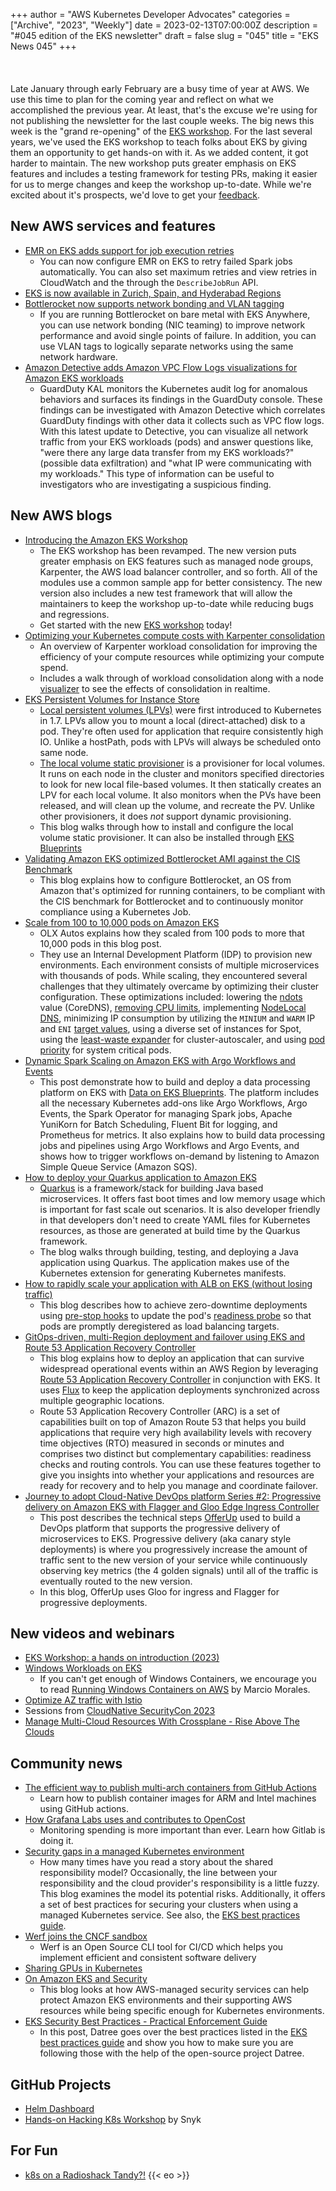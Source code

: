 +++
author = "AWS Kubernetes Developer Advocates"
categories = ["Archive", "2023", "Weekly"]
date = 2023-02-13T07:00:00Z
description = "#045 edition of the EKS newsletter"
draft = false
slug = "045"
title = "EKS News 045"
+++
<br/><br/><br/><br/>
Late January through early February are a busy time of year at AWS. We use this time to plan for the coming year and reflect on what we accomplished the previous year. At least, that's the excuse we're using for not publishing the newsletter for the last couple weeks. The big news this week is the "grand re-opening" of the [EKS workshop](https://eksworkshop.com). For the last several years, we've used the EKS workshop to teach folks about EKS by giving them an opportunity to get hands-on with it. As we added content, it got harder to maintain. The new workshop puts greater emphasis on EKS features and includes a testing framework for testing PRs, making it easier for us to merge changes and keep the workshop up-to-date. While we're excited about it's prospects, we'd love to get your [feedback](https://github.com/aws-samples/eks-workshop-v2/issues).

## New AWS services and features

* [EMR on EKS adds support for job execution retries](https://aws.amazon.com/about-aws/whats-new/2023/02/amazon-emr-eks-job-execution-retries/)
  * You can now configure EMR on EKS to retry failed Spark jobs  automatically. You can also set maximum retries and view retries in CloudWatch and the through the `DescribeJobRun` API.
* [EKS is now available in Zurich, Spain, and Hyderabad Regions](https://aws.amazon.com/about-aws/whats-new/2023/02/amazon-eks-europe-zurich-spain-hyderabad-aws-regions/)
* [Bottlerocket now supports network bonding and VLAN tagging](https://aws.amazon.com/about-aws/whats-new/2023/01/bottlerocket-network-bonding-vlan-tagging/)
  * If you are running Bottlerocket on bare metal with EKS Anywhere, you can use network bonding (NIC teaming) to improve network performance and avoid single points of failure. In addition, you can use VLAN tags to logically separate networks using the same network hardware.
* [Amazon Detective adds Amazon VPC Flow Logs visualizations for Amazon EKS workloads](https://aws.amazon.com/about-aws/whats-new/2023/01/amazon-detective-vpc-flow-logs-visualizations-eks-workloads/)
  * GuardDuty KAL monitors the Kubernetes audit log for anomalous behaviors and surfaces its findings in the GuardDuty console. These findings can be investigated with Amazon Detective which correlates GuardDuty findings with other data it collects such as VPC flow logs. With this latest update to Detective, you can visualize all network traffic from your EKS workloads (pods) and answer questions like, "were there any large data transfer from my EKS workloads?" (possible data exfiltration) and "what IP were communicating with my workloads." This type of information can be useful to investigators who are investigating a suspicious finding.

## New AWS blogs

* [Introducing the Amazon EKS Workshop](https://aws.amazon.com/blogs/containers/introducing-the-amazon-eks-workshop/)
  * The EKS workshop has been revamped. The new version puts greater emphasis on EKS features such as managed node groups, Karpenter, the AWS load balancer controller, and so forth. All of the modules use a common sample app for better consistency. The new version also includes a new test framework that will allow the maintainers to keep the workshop up-to-date while reducing bugs and regressions.
  * Get started with the new [EKS workshop](https://eksworkshop.com) today!
* [Optimizing your Kubernetes compute costs with Karpenter consolidation](https://aws.amazon.com/blogs/containers/optimizing-your-kubernetes-compute-costs-with-karpenter-consolidation/)
  * An overview of Karpenter workload consolidation for improving the efficiency of your compute resources while optimizing your compute spend.
  * Includes a walk through of workload consolidation along with a node [visualizer](https://github.com/awslabs/eks-node-viewer) to see the effects of consolidation in realtime.
* [EKS Persistent Volumes for Instance Store](https://aws.amazon.com/blogs/containers/eks-persistent-volumes-for-instance-store/)
  * [Local persistent volumes (LPVs)](https://kubernetes.io/blog/2019/04/04/kubernetes-1.14-local-persistent-volumes-ga/) were first introduced to Kubernetes in 1.7. LPVs allow you to mount a local (direct-attached) disk to a pod. They're often used for application that require consistently high IO. Unlike a hostPath, pods with LPVs will always be scheduled onto same node.
  * [The local volume static provisioner](https://github.com/kubernetes-sigs/sig-storage-local-static-provisioner) is a provisioner for local volumes. It runs on each node in the cluster and monitors specified directories to look for new local file-based volumes. It then statically creates an LPV for each local volume. It also monitors when the PVs have been released, and will clean up the volume, and recreate the PV. Unlike other provisioners, it does _not_ support dynamic provisioning.
  * This blog walks through how to install and configure the local volume static provisioner. It can also be installed through [EKS Blueprints](https://aws-ia.github.io/terraform-aws-eks-blueprints/v4.24.0/add-ons/local-volume-provisioner/)
* [Validating Amazon EKS optimized Bottlerocket AMI against the CIS Benchmark](https://aws.amazon.com/blogs/containers/validating-amazon-eks-optimized-bottlerocket-ami-against-the-cis-benchmark/)
  * This blog explains how to configure Bottlerocket, an OS from Amazon that's optimized for running containers, to be compliant with the CIS benchmark for Bottlerocket and to continuously monitor compliance using a Kubernetes Job.
* [Scale from 100 to 10,000 pods on Amazon EKS](https://aws.amazon.com/blogs/containers/scale-from-100-to-10000-pods-on-amazon-eks/)
  * OLX Autos explains how they scaled from 100 pods to more that 10,000 pods in this blog post.
  * They use an Internal Development Platform (IDP) to provision new environments. Each environment consists of multiple microservices with thousands of pods. While scaling, they encountered several challenges that they ultimately overcame by optimizing their cluster configuration. These optimizations included: lowering the [ndots](https://kubernetes.io/docs/concepts/services-networking/dns-pod-service/) value (CoreDNS), [removing CPU limits](https://www.youtube.com/watch?v=NqtfDy_KAqg), implementing [NodeLocal DNS](https://github.com/kubernetes/kubernetes/tree/master/cluster/addons/dns/nodelocaldns), minimizing IP consumption by utilizing the `MINIUM` and `WARM` IP and `ENI` [target values](https://github.com/aws/amazon-vpc-cni-k8s/blob/master/docs/eni-and-ip-target.md), using a diverse set of instances for Spot, using the [least-waste expander](https://github.com/kubernetes/autoscaler/blob/master/cluster-autoscaler/FAQ.md#what-are-expanders) for cluster-autoscaler, and using [pod priority](https://kubernetes.io/docs/concepts/scheduling-eviction/pod-priority-preemption/) for system critical pods.
* [Dynamic Spark Scaling on Amazon EKS with Argo Workflows and Events](https://aws.amazon.com/blogs/containers/dynamic-spark-scaling-on-amazon-eks-with-argo-workflows-and-events/)
  * This post demonstrate how to build and deploy a data processing platform on EKS with [Data on EKS Blueprints](https://awslabs.github.io/data-on-eks/docs/job-schedulers-eks/argo-workflows-eks). The platform includes all the necessary Kubernetes add-ons like Argo Workflows, Argo Events, the Spark Operator for managing Spark jobs, Apache YuniKorn for Batch Scheduling, Fluent Bit for logging, and Prometheus for metrics. It also explains how to build data processing jobs and pipelines using Argo Workflows and Argo Events, and shows how to trigger workflows on-demand by listening to Amazon Simple Queue Service (Amazon SQS).
* [How to deploy your Quarkus application to Amazon EKS](https://aws.amazon.com/blogs/containers/how-to-deploy-your-quarkus-application-to-amazon-eks/)
  * [Quarkus](https://quarkus.io/) is a framework/stack for building Java based microservices. It offers fast boot times and low memory usage which is important for fast scale out scenarios. It is also developer friendly in that developers don't need to create YAML files for Kubernetes resources, as those are generated at build time by the Quarkus framework.
  * The blog walks through building, testing, and deploying a Java application using Quarkus. The application makes use of the Kubernetes extension for generating Kubernetes manifests.
* [How to rapidly scale your application with ALB on EKS (without losing traffic)](https://aws.amazon.com/blogs/containers/how-to-rapidly-scale-your-application-with-alb-on-eks-without-losing-traffic/)
  * This blog describes how to achieve zero-downtime deployments using [pre-stop hooks](https://kubernetes.io/docs/concepts/containers/container-lifecycle-hooks/#container-hooks) to update the pod's [readiness probe](https://kubernetes.io/docs/tasks/configure-pod-container/configure-liveness-readiness-startup-probes/#define-readiness-probes) so that pods are promptly deregistered as load balancing targets.
* [GitOps-driven, multi-Region deployment and failover using EKS and Route 53 Application Recovery Controller](https://aws.amazon.com/blogs/containers/gitops-driven-multi-region-deployment-and-failover-using-eks-and-route-53-application-recovery-controller/)
  * This blog explains how to deploy an application that can survive widespread operational events within an AWS Region by leveraging [Route 53 Application Recovery Controller](https://aws.amazon.com/route53/application-recovery-controller/) in conjunction with EKS. It uses [Flux](https://fluxcd.io/) to keep the application deployments synchronized across multiple geographic locations.
  * Route 53 Application Recovery Controller (ARC) is a set of capabilities built on top of Amazon Route 53 that helps you build applications that require very high availability levels with recovery time objectives (RTO) measured in seconds or minutes and comprises two distinct but complementary capabilities: readiness checks and routing controls. You can use these features together to give you insights into whether your applications and resources are ready for recovery and to help you manage and coordinate failover.
* [Journey to adopt Cloud-Native DevOps platform Series #2: Progressive delivery on Amazon EKS with Flagger and Gloo Edge Ingress Controller](https://aws.amazon.com/blogs/devops/journey-to-adopt-cloud-native-devops-platform-series-2-progressive-delivery-on-amazon-eks-with-flagger-and-gloo-edge-ingress-controller/)
  * This post describes the technical steps [OfferUp](https://offerup.com/) used to build a DevOps platform that supports the progressive delivery of microservices to EKS. Progressive delivery (aka canary style deployments) is where you progressively increase the amount of traffic sent to the new version of your service while continuously observing key metrics (the 4 golden signals) until all of the traffic is eventually routed to the new version.
  * In this blog, OfferUp uses Gloo for ingress and Flagger for progressive deployments.

## New videos and webinars

* [EKS Workshop: a hands on introduction (2023)](https://www.youtube.com/watch?v=_TFk5jQr2lk)
* [Windows Workloads on EKS](https://www.youtube.com/watch?v=Ty12a4tujxI)
  * If you can't get enough of Windows Containers, we encourage you to read [Running Windows Containers on AWS](https://www.amazon.com/Running-Windows-container-AWS-techniques-ebook/dp/B0BSQYPLYT/ref=sr_1_1?keywords=running+windows+containers+books&qid=1674445683&sr=8-1) by Marcio Morales.
* [Optimize AZ traffic with Istio](https://www.youtube.com/watch?v=EkpdKVm9kQY)
* Sessions from [CloudNative SecurityCon 2023](https://www.youtube.com/watch?v=jXcYiiJ-BBg&list=PLj6h78yzYM2NQ-Zi_k5qVmZyxSmLBzM6V)
* [Manage Multi-Cloud Resources With Crossplane - Rise Above The Clouds](https://www.youtube.com/watch?v=VTTwzVSwWVo)

## Community news

* [The efficient way to publish multi-arch containers from GitHub Actions](https://actuated.dev/blog/multi-arch-docker-github-actions)
  * Learn how to publish container images for ARM and Intel machines using GitHub actions.
* [How Grafana Labs uses and contributes to OpenCost](https://grafana.com/blog/2023/02/02/how-grafana-labs-uses-and-contributes-to-opencost-the-open-source-project-for-real-time-cost-monitoring-in-kubernetes/)
  * Monitoring spending is more important than ever. Learn how Gitlab is doing it.
* [Security gaps in a managed Kubernetes environment](https://www.armosec.io/blog/managed-kubernetes-environment-security-gaps/)
  * How many times have you read a story about the shared responsibility model? Occasionally, the line between your responsibility and the cloud provider's responsibility is a little fuzzy. This blog examines the model its potential risks. Additionally, it offers a set of best practices for securing your clusters when using a managed Kubernetes service. See also, the [EKS best practices guide](https://aws.github.io/aws-eks-best-practices/).
* [Werf joins the CNCF sandbox](https://blog.werf.io/werf-joins-cncf-4767462dd8a6)
  * Werf is an Open Source CLI tool for CI/CD which helps you implement efficient and consistent software delivery
* [Sharing GPUs in Kubernetes](https://www.reddit.com/r/kubernetes/comments/10xukol/comparison_among_techniques_to_share_gpus_in/?utm_source=share&utm_medium=web2x&context=3)
* [On Amazon EKS and Security](https://medium.com/@micheldirk/on-amazon-eks-and-security-4b6925e4503f)
  * This blog looks at how AWS-managed security services can help protect Amazon EKS environments and their supporting AWS resources while being specific enough for Kubernetes environments.
* [EKS Security Best Practices - Practical Enforcement Guide](https://www.datree.io/resources/eks-security-best-practices)
  * In this post, Datree goes over the best practices listed in the [EKS best practices guide](https://aws.github.io/aws-eks-best-practices/) and show you how to make sure you are following those with the help of the open-source project Datree.

## GitHub Projects

* [Helm Dashboard](https://github.com/komodorio/helm-dashboard)
* [Hands-on Hacking K8s Workshop](https://github.com/snyk-labs/kubernetes-goof/blob/main/workshop/01-setup.md) by Snyk

## For Fun

* [k8s on a Radioshack Tandy?!](https://twitter.com/darkosubotica/status/1623794152604577794?s=20&t=dpgkiGwkmIcla5Zuode6Sg)
{{< eo >}}
